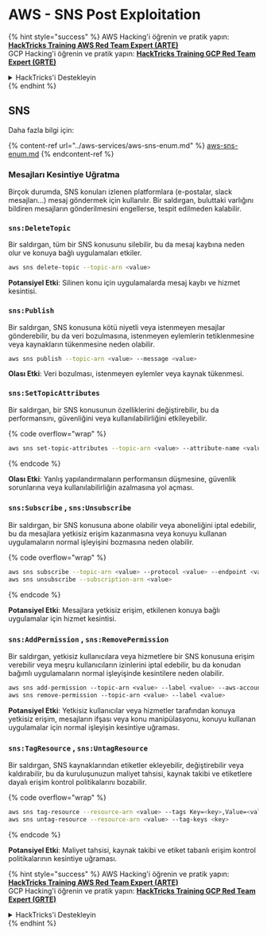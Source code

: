 # AWS - SNS Post Exploitation

{% hint style="success" %}
AWS Hacking'i öğrenin ve pratik yapın:<img src="../../../.gitbook/assets/image (1) (1) (1) (1).png" alt="" data-size="line">[**HackTricks Training AWS Red Team Expert (ARTE)**](https://training.hacktricks.xyz/courses/arte)<img src="../../../.gitbook/assets/image (1) (1) (1) (1).png" alt="" data-size="line">\
GCP Hacking'i öğrenin ve pratik yapın: <img src="../../../.gitbook/assets/image (2) (1).png" alt="" data-size="line">[**HackTricks Training GCP Red Team Expert (GRTE)**<img src="../../../.gitbook/assets/image (2) (1).png" alt="" data-size="line">](https://training.hacktricks.xyz/courses/grte)

<details>

<summary>HackTricks'i Destekleyin</summary>

* [**abonelik planlarını**](https://github.com/sponsors/carlospolop) kontrol edin!
* **💬 [**Discord grubuna**](https://discord.gg/hRep4RUj7f) veya [**telegram grubuna**](https://t.me/peass) katılın ya da **Twitter'da** 🐦 [**@hacktricks\_live**](https://twitter.com/hacktricks_live)**'i takip edin.**
* **Hacking ipuçlarını paylaşmak için** [**HackTricks**](https://github.com/carlospolop/hacktricks) ve [**HackTricks Cloud**](https://github.com/carlospolop/hacktricks-cloud) github reposuna PR gönderin.

</details>
{% endhint %}

## SNS

Daha fazla bilgi için:

{% content-ref url="../aws-services/aws-sns-enum.md" %}
[aws-sns-enum.md](../aws-services/aws-sns-enum.md)
{% endcontent-ref %}

### Mesajları Kesintiye Uğratma

Birçok durumda, SNS konuları izlenen platformlara (e-postalar, slack mesajları...) mesaj göndermek için kullanılır. Bir saldırgan, buluttaki varlığını bildiren mesajların gönderilmesini engellerse, tespit edilmeden kalabilir.

### `sns:DeleteTopic`

Bir saldırgan, tüm bir SNS konusunu silebilir, bu da mesaj kaybına neden olur ve konuya bağlı uygulamaları etkiler.
```bash
aws sns delete-topic --topic-arn <value>
```
**Potansiyel Etki**: Silinen konu için uygulamalarda mesaj kaybı ve hizmet kesintisi.

### `sns:Publish`

Bir saldırgan, SNS konusuna kötü niyetli veya istenmeyen mesajlar gönderebilir, bu da veri bozulmasına, istenmeyen eylemlerin tetiklenmesine veya kaynakların tükenmesine neden olabilir.
```bash
aws sns publish --topic-arn <value> --message <value>
```
**Olası Etki**: Veri bozulması, istenmeyen eylemler veya kaynak tükenmesi.

### `sns:SetTopicAttributes`

Bir saldırgan, bir SNS konusunun özelliklerini değiştirebilir, bu da performansını, güvenliğini veya kullanılabilirliğini etkileyebilir.

{% code overflow="wrap" %}
```bash
aws sns set-topic-attributes --topic-arn <value> --attribute-name <value> --attribute-value <value>
```
{% endcode %}

**Olası Etki**: Yanlış yapılandırmaların performansın düşmesine, güvenlik sorunlarına veya kullanılabilirliğin azalmasına yol açması.

### `sns:Subscribe` , `sns:Unsubscribe`

Bir saldırgan, bir SNS konusuna abone olabilir veya aboneliğini iptal edebilir, bu da mesajlara yetkisiz erişim kazanmasına veya konuyu kullanan uygulamaların normal işleyişini bozmasına neden olabilir.

{% code overflow="wrap" %}
```bash
aws sns subscribe --topic-arn <value> --protocol <value> --endpoint <value>
aws sns unsubscribe --subscription-arn <value>
```
{% endcode %}

**Potansiyel Etki**: Mesajlara yetkisiz erişim, etkilenen konuya bağlı uygulamalar için hizmet kesintisi.

### `sns:AddPermission` , `sns:RemovePermission`

Bir saldırgan, yetkisiz kullanıcılara veya hizmetlere bir SNS konusuna erişim verebilir veya meşru kullanıcıların izinlerini iptal edebilir, bu da konudan bağımlı uygulamaların normal işleyişinde kesintilere neden olabilir.
```css
aws sns add-permission --topic-arn <value> --label <value> --aws-account-id <value> --action-name <value>
aws sns remove-permission --topic-arn <value> --label <value>
```
**Potansiyel Etki**: Yetkisiz kullanıcılar veya hizmetler tarafından konuya yetkisiz erişim, mesajların ifşası veya konu manipülasyonu, konuyu kullanan uygulamalar için normal işleyişin kesintiye uğraması.

### `sns:TagResource` , `sns:UntagResource`

Bir saldırgan, SNS kaynaklarından etiketler ekleyebilir, değiştirebilir veya kaldırabilir, bu da kuruluşunuzun maliyet tahsisi, kaynak takibi ve etiketlere dayalı erişim kontrol politikalarını bozabilir.

{% code overflow="wrap" %}
```bash
aws sns tag-resource --resource-arn <value> --tags Key=<key>,Value=<value>
aws sns untag-resource --resource-arn <value> --tag-keys <key>
```
{% endcode %}

**Potansiyel Etki**: Maliyet tahsisi, kaynak takibi ve etiket tabanlı erişim kontrol politikalarının kesintiye uğraması.

{% hint style="success" %}
AWS Hacking'i öğrenin ve pratik yapın:<img src="../../../.gitbook/assets/image (1) (1) (1) (1).png" alt="" data-size="line">[**HackTricks Training AWS Red Team Expert (ARTE)**](https://training.hacktricks.xyz/courses/arte)<img src="../../../.gitbook/assets/image (1) (1) (1) (1).png" alt="" data-size="line">\
GCP Hacking'i öğrenin ve pratik yapın: <img src="../../../.gitbook/assets/image (2) (1).png" alt="" data-size="line">[**HackTricks Training GCP Red Team Expert (GRTE)**<img src="../../../.gitbook/assets/image (2) (1).png" alt="" data-size="line">](https://training.hacktricks.xyz/courses/grte)

<details>

<summary>HackTricks'i Destekleyin</summary>

* [**abonelik planlarını**](https://github.com/sponsors/carlospolop) kontrol edin!
* **💬 [**Discord grubuna**](https://discord.gg/hRep4RUj7f) veya [**telegram grubuna**](https://t.me/peass) katılın ya da **Twitter'da** 🐦 [**@hacktricks\_live**](https://twitter.com/hacktricks_live)**'i takip edin.**
* **Hacking ipuçlarını paylaşmak için** [**HackTricks**](https://github.com/carlospolop/hacktricks) ve [**HackTricks Cloud**](https://github.com/carlospolop/hacktricks-cloud) github reposuna PR gönderin.

</details>
{% endhint %}
